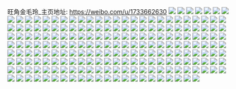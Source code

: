 旺角金毛玲_主页地址: https://weibo.com/u/1733662630 
![](https://wx4.sinaimg.cn/mw2000/675597a6ly1h8zxer1i2jj20go0m8jtf.jpg) 
![](https://wx4.sinaimg.cn/mw2000/675597a6ly1h8zpq06bmsj23402c04qq.jpg) 
![](https://wx4.sinaimg.cn/mw2000/675597a6ly1h8z5611tlrj23402c0hdu.jpg) 
![](https://wx4.sinaimg.cn/mw2000/675597a6ly1h8z5656a3lj22c03407wi.jpg) 
![](https://wx4.sinaimg.cn/mw2000/675597a6ly1h8z5645lm7j22c0340qv5.jpg) 
![](https://wx4.sinaimg.cn/mw2000/675597a6ly1h8z5628iawj22c0340u0y.jpg) 
![](https://wx4.sinaimg.cn/mw2000/675597a6ly1h8z55yqvf9j23402c0qv6.jpg) 
![](https://wx4.sinaimg.cn/mw2000/675597a6ly1h8z563iwnuj21kw11yap7.jpg) 
![](https://wx4.sinaimg.cn/mw2000/675597a6ly1h8z56334o2j20wi1ycdxd.jpg) 
![](https://wx4.sinaimg.cn/mw2000/675597a6ly1h8yht3clejj20u011iaih.jpg) 
![](https://wx4.sinaimg.cn/mw2000/675597a6ly1h8yht33mt2j218z0u0wpc.jpg) 
![](https://wx4.sinaimg.cn/mw2000/675597a6ly1h8y500f68ij211g0sdwws.jpg) 
![](https://wx4.sinaimg.cn/mw2000/675597a6ly1h8xq42faj7j22c2340qv6.jpg) 
![](https://wx4.sinaimg.cn/mw2000/675597a6ly1h8xq3vcfl1j22c02c01kx.jpg) 
![](https://wx4.sinaimg.cn/mw2000/675597a6ly1h8xq43eu24j22c02c07wh.jpg) 
![](https://wx4.sinaimg.cn/mw2000/675597a6ly1h8wsngxscfj20zk1be7aj.jpg) 
![](https://wx4.sinaimg.cn/mw2000/675597a6ly1h8wsnhk056j20zk1ben2h.jpg) 
![](https://wx4.sinaimg.cn/mw2000/675597a6ly1h8wsnh8r6hj20zk1bethr.jpg) 
![](https://wx4.sinaimg.cn/mw2000/675597a6ly1h8wsnk3kerj22uz2584qr.jpg) 
![](https://wx4.sinaimg.cn/mw2000/675597a6ly1h8wsngptnzj20zk1be44v.jpg) 
![](https://wx4.sinaimg.cn/mw2000/675597a6ly1h8wsnipkzwj23402c04qr.jpg) 
![](https://wx4.sinaimg.cn/mw2000/675597a6ly1h8wsnhricpj20zk1beqa3.jpg) 
![](https://wx4.sinaimg.cn/mw2000/675597a6ly1h8wsnlyhlej222o3404qr.jpg) 
![](https://wx4.sinaimg.cn/mw2000/675597a6ly1h8wsvcskvfj22c0340hdv.jpg) 
![](https://wx4.sinaimg.cn/mw2000/675597a6ly1h8wsve91lqj22c0340u0y.jpg) 
![](https://wx4.sinaimg.cn/mw2000/675597a6ly1h8wsnfsyc3j23402c04qq.jpg) 
![](https://wx4.sinaimg.cn/mw2000/675597a6ly1h8wsvfs94bj22c0340npe.jpg) 
![](https://wx4.sinaimg.cn/mw2000/675597a6ly1h8vjof3q0yj23402c0qv5.jpg) 
![](https://wx4.sinaimg.cn/mw2000/675597a6ly1h8vjofyph3j234022ob29.jpg) 
![](https://wx4.sinaimg.cn/mw2000/675597a6ly1h8vjogjt6hj234022ox6p.jpg) 
![](https://wx4.sinaimg.cn/mw2000/675597a6ly1h8vjoe0seyj22c0340b2b.jpg) 
![](https://wx4.sinaimg.cn/mw2000/675597a6ly1h8vjohnwhqj22c03407wj.jpg) 
![](https://wx4.sinaimg.cn/mw2000/675597a6ly1h8vjokamplj22c1340b2a.jpg) 
![](https://wx4.sinaimg.cn/mw2000/675597a6ly1h8vjoj9b8jj22c0340u0y.jpg) 
![](https://wx4.sinaimg.cn/mw2000/675597a6ly1h8vjozx6lvj20wi0wa43w.jpg) 
![](https://wx4.sinaimg.cn/mw2000/675597a6ly1h8ufe8fzqej222o340kjm.jpg) 
![](https://wx4.sinaimg.cn/mw2000/675597a6ly1h8ufe79g5mj225s1fuhdt.jpg) 
![](https://wx4.sinaimg.cn/mw2000/675597a6ly1h8ufe95oyzj22801hcb29.jpg) 
![](https://wx4.sinaimg.cn/mw2000/675597a6ly1h8ufe6m9njj233y2byb2a.jpg) 
![](https://wx4.sinaimg.cn/mw2000/675597a6ly1h8t7g89pljj20j90nkdm1.jpg) 
![](https://wx4.sinaimg.cn/mw2000/675597a6ly1h8t7g8sn3lj20zk0zkdkq.jpg) 
![](https://wx4.sinaimg.cn/mw2000/675597a6ly1h8t7g8jfa1j20k00sqadm.jpg) 
![](https://wx4.sinaimg.cn/mw2000/675597a6ly1h8t7g8zcr0j20k00zk40i.jpg) 
![](https://wx4.sinaimg.cn/mw2000/675597a6ly1h8sxyaotb6j21o02801ky.jpg) 
![](https://wx4.sinaimg.cn/mw2000/675597a6ly1h8s5yfvtwlj223g2slu0z.jpg) 
![](https://wx4.sinaimg.cn/mw2000/675597a6ly1h8s5yduaj9j22c0340hdw.jpg) 
![](https://wx4.sinaimg.cn/mw2000/675597a6ly1h8s5yb6p19j22c0340b2f.jpg) 
![](https://wx4.sinaimg.cn/mw2000/675597a6ly1h8s5y86vpqj23402c0hdw.jpg) 
![](https://wx4.sinaimg.cn/mw2000/675597a6ly1h8s5ygno3hj22c0340e82.jpg) 
![](https://wx4.sinaimg.cn/mw2000/675597a6ly1h8s5yqeno6j22c03401l0.jpg) 
![](https://wx4.sinaimg.cn/mw2000/675597a6ly1h8s5yj0livj22c03404qs.jpg) 
![](https://wx4.sinaimg.cn/mw2000/675597a6ly1h8s5yl0y9mj22c033x1l0.jpg) 
![](https://wx4.sinaimg.cn/mw2000/675597a6ly1h8s5ynu2xfj22702xcnph.jpg) 
![](https://wx4.sinaimg.cn/mw2000/675597a6ly1h8s612wdwlj22801o0hdu.jpg) 
![](https://wx4.sinaimg.cn/mw2000/675597a6ly1h8s613rphuj21o0280kjm.jpg) 
![](https://wx4.sinaimg.cn/mw2000/675597a6ly1h8rmai3u5cj22d2340e82.jpg) 
![](https://wx4.sinaimg.cn/mw2000/675597a6ly1h8rmemqxfoj22bb332kjn.jpg) 
![](https://wx4.sinaimg.cn/mw2000/675597a6ly1h8rmenj47dj21900u0k7r.jpg) 
![](https://wx4.sinaimg.cn/mw2000/675597a6ly1h8r0woewq0j21o0280x6p.jpg) 
![](https://wx4.sinaimg.cn/mw2000/675597a6ly1h8r0wp591nj20e00io0vl.jpg) 
![](https://wx4.sinaimg.cn/mw2000/675597a6ly1h8r0woveuxj21o02807wh.jpg) 
![](https://wx4.sinaimg.cn/mw2000/675597a6ly1h8qkhuynjcj20go09c74k.jpg) 
![](https://wx4.sinaimg.cn/mw2000/675597a6ly1h8pyyygwhkj22c03401l0.jpg) 
![](https://wx4.sinaimg.cn/mw2000/675597a6ly1h8pyyxf172j22c0340kjm.jpg) 
![](https://wx4.sinaimg.cn/mw2000/675597a6ly1h8pyz2csyoj20ku0rsn6p.jpg) 
![](https://wx4.sinaimg.cn/mw2000/675597a6ly1h8pyz0ljwxj21o01o04qq.jpg) 
![](https://wx4.sinaimg.cn/mw2000/675597a6ly1h8pyyzln21j21o01o0x6p.jpg) 
![](https://wx4.sinaimg.cn/mw2000/675597a6ly1h8pz79p0elj21o0280qv5.jpg) 
![](https://wx4.sinaimg.cn/mw2000/675597a6ly1h8pz790sc6j21o0280hdt.jpg) 
![](https://wx4.sinaimg.cn/mw2000/675597a6ly1h8pva96hu8j21o01o0u0x.jpg) 
![](https://wx4.sinaimg.cn/mw2000/675597a6ly1h8pvaa157tj21o01o0x6p.jpg) 
![](https://wx4.sinaimg.cn/mw2000/675597a6ly1h8pva8kaeyj21o01o0npd.jpg) 
![](https://wx4.sinaimg.cn/mw2000/675597a6ly1h8onerwmhnj22x623au0z.jpg) 
![](https://wx4.sinaimg.cn/mw2000/675597a6ly1h8onetier6j22ak2qsqv8.jpg) 
![](https://wx4.sinaimg.cn/mw2000/675597a6ly1h8om8uln42j22c03404qq.jpg) 
![](https://wx4.sinaimg.cn/mw2000/675597a6ly1h8oneuuofrj22c03401ky.jpg) 
![](https://wx4.sinaimg.cn/mw2000/675597a6ly1h8oneo6sp5j22c0340x6p.jpg) 
![](https://wx4.sinaimg.cn/mw2000/675597a6ly1h8om8tgsa7j22c03401ky.jpg) 
![](https://wx4.sinaimg.cn/mw2000/675597a6ly1h8ol4u5udtj20wi1ychdo.jpg) 
![](https://wx4.sinaimg.cn/mw2000/675597a6ly1h8oiw28surj222o340hdv.jpg) 
![](https://wx4.sinaimg.cn/mw2000/675597a6ly1h8o6ovf7epj22c0340u0x.jpg) 
![](https://wx4.sinaimg.cn/mw2000/675597a6ly1h8nkbkgfq6j21o01o0x6p.jpg) 
![](https://wx4.sinaimg.cn/mw2000/675597a6ly1h8nkbl8x7lj22c0340e81.jpg) 
![](https://wx4.sinaimg.cn/mw2000/675597a6ly1h8m8fapgltj22801o0kjm.jpg) 
![](https://wx4.sinaimg.cn/mw2000/675597a6ly1h8m8f8qvqjj21o01o0b29.jpg) 
![](https://wx4.sinaimg.cn/mw2000/675597a6ly1h8m8fd43r6j23402c01kz.jpg) 
![](https://wx4.sinaimg.cn/mw2000/675597a6ly1h8m8febhqaj22801o0hdu.jpg) 
![](https://wx4.sinaimg.cn/mw2000/675597a6ly1h8m8fbmejgj23402c0u0y.jpg) 
![](https://wx4.sinaimg.cn/mw2000/675597a6ly1h8m8dzquebj21o01o04qq.jpg) 
![](https://wx4.sinaimg.cn/mw2000/675597a6ly1h8lazsn6l0j22qd21r1kz.jpg) 
![](https://wx4.sinaimg.cn/mw2000/675597a6ly1h8k36j0lkdj22801o0e81.jpg) 
![](https://wx4.sinaimg.cn/mw2000/675597a6ly1h8k36icmprj22c0340npf.jpg) 
![](https://wx4.sinaimg.cn/mw2000/675597a6ly1h8k36jsqz6j21o0280b29.jpg) 
![](https://wx4.sinaimg.cn/mw2000/675597a6ly1h8k36l6pdpj22c0340e83.jpg) 
![](https://wx4.sinaimg.cn/mw2000/675597a6ly1h8k36qyf3zj22801o07wj.jpg) 
![](https://wx4.sinaimg.cn/mw2000/675597a6ly1h8k36mr12ij22c0340b2b.jpg) 
![](https://wx4.sinaimg.cn/mw2000/675597a6ly1h8k36g1junj21o0280b29.jpg) 
![](https://wx4.sinaimg.cn/mw2000/675597a6ly1h8k36fe36qj22801o07wh.jpg) 
![](https://wx4.sinaimg.cn/mw2000/675597a6ly1h8k36doqnrj21o0280b29.jpg) 
![](https://wx4.sinaimg.cn/mw2000/675597a6ly1h8k36pl99wj23402c0x6q.jpg) 
![](https://wx4.sinaimg.cn/mw2000/675597a6ly1h8k36occ7tj23402c04qr.jpg) 
![](https://wx4.sinaimg.cn/mw2000/675597a6ly1h8k36ehdxnj22c0340b2a.jpg) 
![](https://wx4.sinaimg.cn/mw2000/675597a6ly1h8ipws04w1j22801o0npe.jpg) 
![](https://wx4.sinaimg.cn/mw2000/675597a6ly1h8ipwya2b5j21o01o01ky.jpg) 
![](https://wx4.sinaimg.cn/mw2000/675597a6ly1h8ipwk5ngwj23402c0x6q.jpg) 
![](https://wx4.sinaimg.cn/mw2000/675597a6ly1h8ipwzgs8wj22d21rsn5f.jpg) 
![](https://wx4.sinaimg.cn/mw2000/675597a6ly1h8ipxa0txvj23402c07wi.jpg) 
![](https://wx4.sinaimg.cn/mw2000/675597a6ly1h8ipxnowa2j22761nee2g.jpg) 
![](https://wx4.sinaimg.cn/mw2000/675597a6ly1h8ipxpnc6aj23402c01kx.jpg) 
![](https://wx4.sinaimg.cn/mw2000/675597a6ly1h8iqusa06nj23402c0b29.jpg) 
![](https://wx4.sinaimg.cn/mw2000/675597a6ly1h8ipxrir5oj22c03404qp.jpg) 
![](https://wx4.sinaimg.cn/mw2000/675597a6ly1h8ipvtvosjj23402c0kjl.jpg) 
![](https://wx4.sinaimg.cn/mw2000/675597a6ly1h8ipw3exbej234022oe83.jpg) 
![](https://wx4.sinaimg.cn/mw2000/675597a6ly1h8ipxkzg9zj22c0340e84.jpg) 
![](https://wx4.sinaimg.cn/mw2000/675597a6ly1h8ipwe1k87j234022ou0z.jpg) 
![](https://wx4.sinaimg.cn/mw2000/675597a6ly1h8ipx5occvj22c0340qv6.jpg) 
![](https://wx4.sinaimg.cn/mw2000/675597a6ly1h8hmosbva9j22c0340qv7.jpg) 
![](https://wx4.sinaimg.cn/mw2000/675597a6ly1h8hmowhld3j22c03401ky.jpg) 
![](https://wx4.sinaimg.cn/mw2000/675597a6ly1h8hmotmsejj23402c0qv6.jpg) 
![](https://wx4.sinaimg.cn/mw2000/675597a6ly1h8hmov9ybmj23402c01kz.jpg) 
![](https://wx4.sinaimg.cn/mw2000/675597a6ly1h8h5de2dfyj235s21bx6p.jpg) 
![](https://wx4.sinaimg.cn/mw2000/675597a6ly1h8h5depzfej20u011i7fj.jpg) 
![](https://wx4.sinaimg.cn/mw2000/675597a6ly1h8gffpi28ij22c0340x6p.jpg) 
![](https://wx4.sinaimg.cn/mw2000/675597a6ly1h8gffqp8l4j22c03401ky.jpg) 
![](https://wx4.sinaimg.cn/mw2000/675597a6ly1h8g3un5tguj22c02p14qr.jpg) 
![](https://wx4.sinaimg.cn/mw2000/675597a6ly1h8g3uoc1y0j22c0340kjl.jpg) 
![](https://wx4.sinaimg.cn/mw2000/675597a6ly1h8g3uq35jaj22c02pbx6q.jpg) 
![](https://wx4.sinaimg.cn/mw2000/675597a6ly1h8fgw5mw5bj20jv0bhmzt.jpg) 
![](https://wx4.sinaimg.cn/mw2000/675597a6ly1h8f9hcka0tj23402c07wi.jpg) 
![](https://wx4.sinaimg.cn/mw2000/675597a6ly1h8f9hdmvnuj22yl20au0x.jpg) 
![](https://wx4.sinaimg.cn/mw2000/675597a6ly1h8f9hbmmj5j21tj2fdtub.jpg) 
![](https://wx4.sinaimg.cn/mw2000/675597a6ly1h8f9hav4hxj22c0340e81.jpg) 
![](https://wx4.sinaimg.cn/mw2000/675597a6ly1h8f9h9txdxj22801o0b2a.jpg) 
![](https://wx4.sinaimg.cn/mw2000/675597a6ly1h8f9heh145j21o01o0npd.jpg) 
![](https://wx4.sinaimg.cn/mw2000/675597a6ly1h8e5120nb3j21o01o04qq.jpg) 
![](https://wx4.sinaimg.cn/mw2000/675597a6ly1h8e5134ukpj23402c04qq.jpg) 
![](https://wx4.sinaimg.cn/mw2000/675597a6ly1h8dsagznh2j20dw0dwdgp.jpg) 
![](https://wx4.sinaimg.cn/mw2000/675597a6ly1h8dlp9liz4j20dw0dw0tt.jpg) 
![](https://wx4.sinaimg.cn/mw2000/675597a6ly1h8d0oqujtqj21o01o0qv5.jpg) 
![](https://wx4.sinaimg.cn/mw2000/675597a6ly1h8d0orf4s5j217u1nrkjl.jpg) 
![](https://wx4.sinaimg.cn/mw2000/675597a6ly1h8d0os6kd9j21o01o0x6p.jpg) 
![](https://wx4.sinaimg.cn/mw2000/675597a6ly1h8c0a6cvfkj21bq11wahe.jpg) 
![](https://wx4.sinaimg.cn/mw2000/675597a6ly1h8bybqd0k2j21zg2n9kjl.jpg) 
![](https://wx4.sinaimg.cn/mw2000/675597a6ly1h8bt5qmxhqj21060lu0wb.jpg) 
![](https://wx4.sinaimg.cn/mw2000/675597a6ly1h8bk2pz4ddj22c0340e82.jpg) 
![](https://wx4.sinaimg.cn/mw2000/675597a6ly1h8bk2r85c8j22c0340u0x.jpg) 
![](https://wx4.sinaimg.cn/mw2000/675597a6ly1h8beaknazvj21o0280x6p.jpg) 
![](https://wx4.sinaimg.cn/mw2000/675597a6ly1h8a8cyr5v1j22c0340e83.jpg) 
![](https://wx4.sinaimg.cn/mw2000/675597a6ly1h8a8czyk51j22c0340qv5.jpg) 
![](https://wx4.sinaimg.cn/mw2000/675597a6ly1h8a6sm1db9j20wh0o5wi2.jpg) 
![](https://wx4.sinaimg.cn/mw2000/675597a6ly1h8a6slq70zj20wi0o8jvg.jpg) 
![](https://wx4.sinaimg.cn/mw2000/675597a6ly1h8a6sm9sqyj20wi0oa78d.jpg) 
![](https://wx4.sinaimg.cn/mw2000/675597a6ly1h89n3onbdzj23402c0npe.jpg) 
![](https://wx4.sinaimg.cn/mw2000/675597a6ly1h89n3ql713j22c02c0hdt.jpg) 
![](https://wx4.sinaimg.cn/mw2000/675597a6ly1h89n3prfnuj22c02c0b2a.jpg) 
![](https://wx4.sinaimg.cn/mw2000/675597a6ly1h89n3nhv9pj20wi1yc4fm.jpg) 
![](https://wx4.sinaimg.cn/mw2000/675597a6ly1h89dsrmcjmj23402c0e82.jpg) 
![](https://wx4.sinaimg.cn/mw2000/675597a6ly1h89dsvdaptj22801o04qq.jpg) 
![](https://wx4.sinaimg.cn/mw2000/675597a6ly1h89dssyc05j220v2p54qp.jpg) 
![](https://wx4.sinaimg.cn/mw2000/675597a6ly1h88c9qsmy2j23402c0x6q.jpg) 
![](https://wx4.sinaimg.cn/mw2000/675597a6ly1h88c9rno41j21o01o07wh.jpg) 
![](https://wx4.sinaimg.cn/mw2000/675597a6ly1h878tuugyhj21hc0u07f2.jpg) 
![](https://wx4.sinaimg.cn/mw2000/675597a6ly1h873sahbgaj21o01o01ky.jpg) 
![](https://wx4.sinaimg.cn/mw2000/675597a6ly1h8746nmaygj21o01o0qv5.jpg) 
![](https://wx4.sinaimg.cn/mw2000/675597a6ly1h8746phr2fj21if1if1kx.jpg) 
![](https://wx4.sinaimg.cn/mw2000/675597a6ly1h8746rl9d1j21o01o0x6p.jpg) 
![](https://wx4.sinaimg.cn/mw2000/675597a6ly1h873s63895j21o01o0npd.jpg) 
![](https://wx4.sinaimg.cn/mw2000/675597a6ly1h8746u1hlij21o01o0u0x.jpg) 
![](https://wx4.sinaimg.cn/mw2000/675597a6ly1h8746wb7yvj22801o07wi.jpg) 
![](https://wx4.sinaimg.cn/mw2000/675597a6ly1h8746xtq84j21o01o0e81.jpg) 
![](https://wx4.sinaimg.cn/mw2000/675597a6ly1h87470536tj21o01o0npd.jpg) 
![](https://wx4.sinaimg.cn/mw2000/675597a6ly1h874722n6aj21o01o0kjl.jpg) 
![](https://wx4.sinaimg.cn/mw2000/675597a6ly1h874752nzxj234022onpe.jpg) 
![](https://wx4.sinaimg.cn/mw2000/675597a6ly1h87476p4iqj21o01o0e81.jpg) 
![](https://wx4.sinaimg.cn/mw2000/675597a6ly1h87479ms86j23402c04qr.jpg) 
![](https://wx4.sinaimg.cn/mw2000/675597a6ly1h8747edtsbj23402c0qv6.jpg) 
![](https://wx4.sinaimg.cn/mw2000/675597a6ly1h852vrkts5j21rg0wiahk.jpg) 
![](https://wx4.sinaimg.cn/mw2000/675597a6ly1h852vrtyvaj21rg0wi472.jpg) 
![](https://wx4.sinaimg.cn/mw2000/675597a6ly1h852vqp47ej22c03407wi.jpg) 
![](https://wx4.sinaimg.cn/mw2000/675597a6ly1h84tiejc53j22c0340hdt.jpg) 
![](https://wx4.sinaimg.cn/mw2000/675597a6ly1h84tihr4lrj22c02x1e83.jpg) 
![](https://wx4.sinaimg.cn/mw2000/675597a6ly1h84sttdqhjj22hl1nqhdt.jpg) 
![](https://wx4.sinaimg.cn/mw2000/675597a6ly1h83kjsyzc5j22c0340u0x.jpg) 
![](https://wx4.sinaimg.cn/mw2000/675597a6ly1h83kjvropcj22c03404qq.jpg) 
![](https://wx4.sinaimg.cn/mw2000/675597a6ly1h83ivzwtbkj22zl29be84.jpg) 
![](https://wx4.sinaimg.cn/mw2000/675597a6ly1h83iw63l4uj21y52lke83.jpg) 
![](https://wx4.sinaimg.cn/mw2000/675597a6ly1h83iw4awkej226g2wm1l0.jpg) 
![](https://wx4.sinaimg.cn/mw2000/675597a6ly1h83iwe3ctkj21o0280e82.jpg) 
![](https://wx4.sinaimg.cn/mw2000/675597a6ly1h83iw7jq9pj23402c0hdu.jpg) 
![](https://wx4.sinaimg.cn/mw2000/675597a6ly1h83e4ohd0ej22c03404qq.jpg) 
![](https://wx4.sinaimg.cn/mw2000/675597a6ly1h83e4ncmijj22c0340x6p.jpg) 
![](https://wx4.sinaimg.cn/mw2000/675597a6ly1h83cm4m4x9j22c03401kz.jpg) 
![](https://wx4.sinaimg.cn/mw2000/675597a6ly1h83cm5xffaj23402c0qv6.jpg) 
![](https://wx4.sinaimg.cn/mw2000/675597a6ly1h83cm6xwhaj23402c0x6p.jpg) 
![](https://wx4.sinaimg.cn/mw2000/675597a6ly1h83cm1vtntj22c03407wi.jpg) 
![](https://wx4.sinaimg.cn/mw2000/675597a6ly1h83cm7il2qj21o0280h97.jpg) 
![](https://wx4.sinaimg.cn/mw2000/675597a6ly1h83cm86wj9j23402c0kjl.jpg) 
![](https://wx4.sinaimg.cn/mw2000/675597a6ly1h816xevx7dj20l70l77a7.jpg) 
![](https://wx4.sinaimg.cn/mw2000/675597a6ly1h81e54kdv8j22c02c07wh.jpg) 
![](https://wx4.sinaimg.cn/mw2000/675597a6ly1h81e53uc6tj20wi1ycx5l.jpg) 
![](https://wx4.sinaimg.cn/mw2000/675597a6ly1h7z4fsz761j22c03404qp.jpg) 
![](https://wx4.sinaimg.cn/mw2000/675597a6ly1h7yzvpgtwvj22c0340kjm.jpg) 
![](https://wx4.sinaimg.cn/mw2000/675597a6ly1h7yzvo6tr7j228x2zwnpe.jpg) 
![](https://wx4.sinaimg.cn/mw2000/675597a6ly1h7y0urhjwoj21900u0wev.jpg) 
